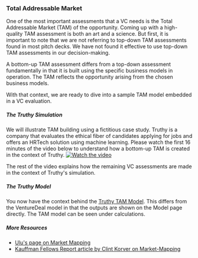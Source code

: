 ### Total Addressable Market
One of the most important assessments that a VC needs is the Total Addressable Market (TAM) of the opportunity. 
Coming up with a high-quality TAM assessment is both an art and a science. But first, it is important to note 
that we are not referring to top-down TAM assessments found in most pitch decks. We have not found it effective
to use top-down TAM assessments in our decision-making.

A bottom-up TAM assessment differs from a top-down assessment fundamentally in that it is built using the specific 
business models in operation. The TAM reflects the opportunity arising from the chosen business models.

With that context, we are ready to dive into a sample TAM model embedded in a VC evaluation.

##### The Truthy Simulation
We will illustrate TAM building using a fictitious case study. Truthy is a company that evaluates the 
ethical fiber of candidates applying for jobs and offers an HRTech solution using machine learning. Please 
watch the first 16 minutes of the video below to understand how a bottom-up TAM is created in the context of Truthy.
[![Watch the video](https://www.uluventures.com/file.cfm/36/docs/MarketMappingSimulation.png)](https://vimeo.com/279467353)

The rest of the video explains how the remaining VC assessments are made in the context of Truthy's simulation.

##### The Truthy Model
You now have the context behind the [Truthy TAM Model](https://github.com/ulu-ventures/VCDA/blob/master/spreadsheets/Truthy.xlsm). 
This differs from the VentureDeal model in that the outputs are shown on the Model page directly. The TAM
model can be seen under calculations. 

##### More Resources
* [Ulu's page on Market Mapping](https://www.uluventures.com/philosophy/market-mapping/)
* [Kauffman Fellows Report article by Clint Korver on Market-Mapping](https://www.uluventures.com/file.cfm/36/docs/ApplyingDAtoVCarticle.pdf)
